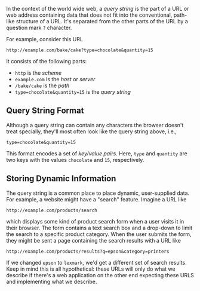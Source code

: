 ---
---

In the context of the world wide web, a _query string_ is the part of a URL
or web address containing data that does not fit into the conventional,
path-like structure of a URL.  It's separated from the other parts of the URL by
a question mark `?` character.

For example, consider this URL

```text
http://example.com/bake/cake?type=chocolate&quantity=15
```

It consists of the following parts:

- `http` is the _scheme_
- `example.com` is the _host_ or _server_
- `/bake/cake` is the _path_
- `type=chocolate&quantity=15` is the _query string_

## Query String Format

Although a query string can contain any characters the browser doesn't treat
specially, they'll most often look like the query string above, i.e.,

```text
type=chocolate&quantity=15
```

This format encodes a set of _key/value pairs_.  Here, `type` and `quantity` are
two keys with the values `chocolate` and `15`, respectively.

## Storing Dynamic Information

The query string is a common place to place dynamic, user-supplied data.  For
example, a website might have a "search" feature.  Imagine a URL like

```text
http://example.com/products/search
```

which displays some kind of product search form when a user visits it in their
browser.  The form contains a text search box and a drop-down to limit the
search to a specific product category.  When the user submits the form, they
might be sent a page containing the search results with a URL like

```text
http://example.com/products/results?q=epson&category=printers
```

If we changed `epson` to `lexmark`, we'd get a different set of search results.
Keep in mind this is all hypothetical: these URLs will only do what we describe
if there's a web application on the other end expecting these URLS and
implementing what we describe.
